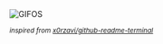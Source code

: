 <div align="justify">
<picture>
    <source media="(prefers-color-scheme: dark)" srcset="https://i.ibb.co/84w9K5z/output-gif.gif">
    <source media="(prefers-color-scheme: light)" srcset="https://i.ibb.co/84w9K5z/output-gif.gif">
    <img alt="GIFOS" src="https://i.ibb.co/84w9K5z/output-gif.gif">
</picture>

<sub><i>inspired from [x0rzavi/github-readme-terminal](https://github.com/x0rzavi/github-readme-terminal)</i></sub>

</div>

<!-- Image deletion URL: https://ibb.co/cX9QgFb/0b6ba37461980ceff42fc366364a51ae -->